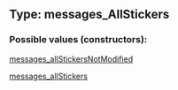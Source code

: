 ## Type: messages\_AllStickers  

### Possible values (constructors):

[messages\_allStickersNotModified](../constructors/messages\_allStickersNotModified.md)  

[messages\_allStickers](../constructors/messages\_allStickers.md)  

